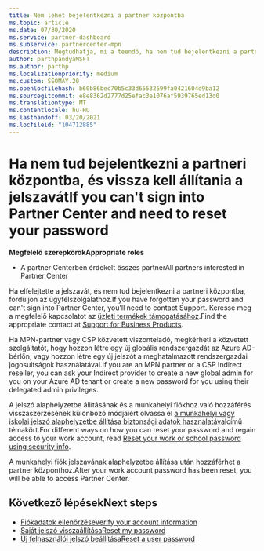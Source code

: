 ```yaml
---
title: Nem lehet bejelentkezni a partner központba
ms.topic: article
ms.date: 07/30/2020
ms.service: partner-dashboard
ms.subservice: partnercenter-mpn
description: Megtudhatja, mi a teendő, ha nem tud bejelentkezni a partner Centerbe – a munkahelyi fiók jelszavának vagy az iskolai fiók jelszavának alaphelyzetbe állítására vonatkozó információkat tartalmaz, ha elfelejtette.
author: parthpandyaMSFT
ms.author: parthp
ms.localizationpriority: medium
ms.custom: SEOMAY.20
ms.openlocfilehash: b60b86bec70b5c33d65532599fa0421604d9ba12
ms.sourcegitcommit: e8e8362d2777d25efac3e1076af5939765ed13d0
ms.translationtype: MT
ms.contentlocale: hu-HU
ms.lasthandoff: 03/20/2021
ms.locfileid: "104712885"
---
```

# <a name="if-you-cant-sign-into-partner-center-and-need-to-reset-your-password"></a><span data-ttu-id="00d8e-103">Ha nem tud bejelentkezni a partneri központba, és vissza kell állítania a jelszavát</span><span class="sxs-lookup"><span data-stu-id="00d8e-103">If you can't sign into Partner Center and need to reset your password</span></span>

<span data-ttu-id="00d8e-104">**Megfelelő szerepkörök**</span><span class="sxs-lookup"><span data-stu-id="00d8e-104">**Appropriate roles**</span></span>

- <span data-ttu-id="00d8e-105">A partner Centerben érdekelt összes partner</span><span class="sxs-lookup"><span data-stu-id="00d8e-105">All partners interested in Partner Center</span></span>

<span data-ttu-id="00d8e-106">Ha elfelejtette a jelszavát, és nem tud bejelentkezni a partneri központba, forduljon az ügyfélszolgálathoz.</span><span class="sxs-lookup"><span data-stu-id="00d8e-106">If you have forgotten your password and can't sign into Partner Center, you'll need to contact Support.</span></span> <span data-ttu-id="00d8e-107">Keresse meg a megfelelő kapcsolatot az [üzleti termékek támogatásához](/microsoft-365/admin/contact-support-for-business-products).</span><span class="sxs-lookup"><span data-stu-id="00d8e-107">Find the appropriate contact at [Support for Business Products](/microsoft-365/admin/contact-support-for-business-products).</span></span> 

<span data-ttu-id="00d8e-108">Ha MPN-partner vagy CSP közvetett viszonteladó, megkérheti a közvetett szolgáltatót, hogy hozzon létre egy új globális rendszergazdát az Azure AD-bérlőn, vagy hozzon létre egy új jelszót a meghatalmazott rendszergazdai jogosultságok használatával.</span><span class="sxs-lookup"><span data-stu-id="00d8e-108">If you are an MPN partner or a CSP Indirect reseller, you can ask your Indirect provider to create a new global admin for you on your Azure AD tenant or create a new password for you using their delegated admin privileges.</span></span> 

<span data-ttu-id="00d8e-109">A jelszó alaphelyzetbe állításának és a munkahelyi fiókhoz való hozzáférés visszaszerzésének különböző módjaiért olvassa el [a munkahelyi vagy iskolai jelszó alaphelyzetbe állítása biztonsági adatok használatával](/azure/active-directory/user-help/active-directory-passwords-update-your-own-password#how-to-change-your-password)című témakört.</span><span class="sxs-lookup"><span data-stu-id="00d8e-109">For different ways on how you can reset your password and regain access to your work account, read [Reset your work or school password using security info](/azure/active-directory/user-help/active-directory-passwords-update-your-own-password#how-to-change-your-password).</span></span>

<span data-ttu-id="00d8e-110">A munkahelyi fiók jelszavának alaphelyzetbe állítása után hozzáférhet a partner központhoz.</span><span class="sxs-lookup"><span data-stu-id="00d8e-110">After your work account password has been reset, you will be able to access Partner Center.</span></span> 

## <a name="next-steps"></a><span data-ttu-id="00d8e-111">Következő lépések</span><span class="sxs-lookup"><span data-stu-id="00d8e-111">Next steps</span></span>

- [<span data-ttu-id="00d8e-112">Fiókadatok ellenőrzése</span><span class="sxs-lookup"><span data-stu-id="00d8e-112">Verify your account information</span></span>](verification-responses.md)
- [<span data-ttu-id="00d8e-113">Saját jelszó visszaállítása</span><span class="sxs-lookup"><span data-stu-id="00d8e-113">Reset my password</span></span>](reset-my-pasword.md)
- [<span data-ttu-id="00d8e-114">Új felhasználói jelszó beállítása</span><span class="sxs-lookup"><span data-stu-id="00d8e-114">Reset a user password</span></span>](reset-a-user-password.md)
